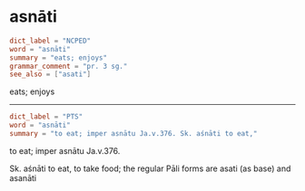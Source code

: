# asnāti

``` toml
dict_label = "NCPED"
word = "asnāti"
summary = "eats; enjoys"
grammar_comment = "pr. 3 sg."
see_also = ["asati"]
```

eats; enjoys

--------------------

``` toml
dict_label = "PTS"
word = "asnāti"
summary = "to eat; imper asnātu Ja.v.376. Sk. aśnāti to eat,"
```

to eat; imper asnātu Ja.v.376.

Sk. aśnāti to eat, to take food; the regular Pāli forms are asati (as base) and asanāti

